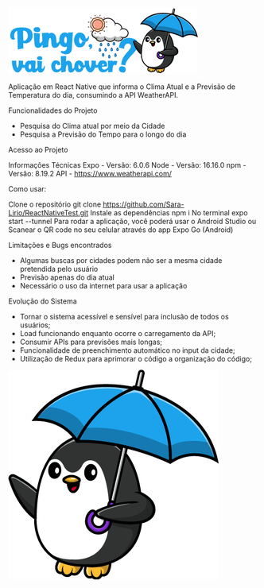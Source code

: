 <img src='./src/assets/images/logo_horizontal.png'>

Aplicação em React Native que informa o Clima Atual e a Previsão de Temperatura do dia, consumindo a API WeatherAPI.

Funcionalidades do Projeto 
- Pesquisa do Clima atual por meio da Cidade
- Pesquisa a Previsão do Tempo para o longo do dia



Acesso ao Projeto 

Informações Técnicas
Expo - Versão: 6.0.6
Node - Versão: 16.16.0
npm - Versão: 8.19.2
API - https://www.weatherapi.com/ 

Como usar: 

Clone o repositório git clone https://github.com/Sara-Lirio/ReactNativeTest.git
Instale as dependências npm i 
No terminal expo start --tunnel 
Para rodar a aplicação, você poderá usar o Android Studio ou Scanear o QR code no seu celular através do app Expo Go (Android)

Limitações e Bugs encontrados
- Algumas buscas por cidades podem não ser a mesma cidade pretendida pelo usuário
- Previsão apenas do dia atual
- Necessário o uso da internet para usar a aplicação

Evolução do Sistema
- Tornar o sistema acessível e sensível para inclusão de todos os usuários; 
- Load funcionando enquanto ocorre o carregamento da API; 
- Consumir APIs para previsões mais longas;
- Funcionalidade de preenchimento automático no input da cidade;
- Utilização de Redux para aprimorar o código a organização do código;


<img src='./src/assets/images/Pingo.png'>
